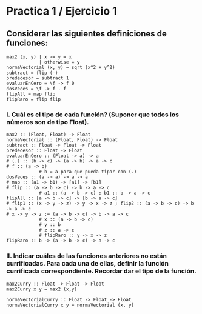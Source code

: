 # Practica 1 / Ejercicio 1  
## Considerar las siguientes definiciones de funciones:  
```
max2 (x, y) | x >= y = x
            | otherwise = y
normaVectorial (x, y) = sqrt (x^2 + y^2)
subtract = flip (-)
predecesor = subtract 1
evaluarEnCero = \f -> f 0
dosVeces = \f -> f . f
flipAll = map flip
flipRaro = flip flip
```
### I. Cuál es el tipo de cada función? (Suponer que todos los números son de tipo Float).  
```
max2 :: (Float, Float) -> Float
normaVectorial :: (Float, Float) -> Float
subtract :: Float -> Float -> Float
predecesor :: Float -> Float
evaluarEnCero :: (Float -> a) -> a
# (.) :: (b -> c) -> (a -> b) -> a -> c
# f :: (a -> b)
            # b = a para que pueda tipar con (.)
dosVeces :: (a -> a) -> a -> a
# map :: (a1 -> b1) -> [a1] -> [b1]
# flip :: (a -> b -> c) -> b -> a -> c
            # a1 :: (a -> b -> c) ; b1 :: b -> a -> c
flipAll :: [a -> b -> c] -> [b -> a -> c]
# flip1 :: (x -> y -> z) -> y -> x -> z ; flip2 :: (a -> b -> c) -> b -> a -> c
# x -> y -> z := (a -> b -> c) -> b -> a -> c
            # x :: (a -> b -> c)
            # y :: b
            # z :: a -> c
            # flipRaro :: y -> x -> z
flipRaro :: b -> (a -> b -> c) -> a -> c
```
### II. Indicar cuáles de las funciones anteriores no están currificadas. Para cada una de ellas, definir la función currificada correspondiente. Recordar dar el tipo de la función.   
```
max2Curry :: Float -> Float -> Float
max2Curry x y = max2 (x,y)

normaVectorialCurry :: Float -> Float -> Float
normaVectorialCurry x y = normaVectorial (x, y)

```
